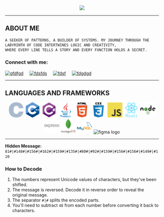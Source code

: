 <br clear="both">
<div align="center">
  <img height="200" src="https://i.gifer.com/y7.gif"  />
</div>

---
## ABOUT ME

```
A SEEKER OF PATTERNS, A BUILDER OF SYSTEMS. MY JOURNEY THROUGH THE LABYRINTH OF CODE INTERTWINES LOGIC AND CREATIVITY,
WHERE EVERY LINE TELLS A STORY AND EVERY FUNCTION HOLDS A SECRET.

```
<h3 align="left">Connect with me:</h3>
<p align="left">
<a href="https://codepen.io/DancingPumpkin65" target="blank"><img align="center" src="https://img.icons8.com/?size=100&id=ZzeDL3KeMGFW&format=png&color=FFFFFF" alt="gfdfgd" height="30" width="30" /></a>
<img width="12" />
<a href="https://github.com/DancingPumpkin65" target="blank"><img align="center" src="https://img.icons8.com/?size=100&id=YSWCDCSF4H3N&format=png&color=FFFFFF" alt="fdsfds" height="30" width="30" /></a>
<img width="12" />
<a href="https://www.codewars.com/users/DancingPumpkin65" target="blank"><img align="center" src="https://img.icons8.com/?size=100&id=HsO2a2iEBCJg&format=png&color=FFFFFF" alt="fdsf" height="35" width="35" /></a>
<img width="12" />
<a href="https://www.kaggle.com/dancingpumpkin65" target="blank"><img align="center" src="https://img.icons8.com/?size=100&id=1gfpj0O16MD1&format=png&color=FFFFFF" alt="fdgdgd" height="25" width="25" /></a>
</p>

---

## LANGUAGES AND FRAMEWORKS

<p align="center" style="text-decoration: none;">
  <a href="https://www.cprogramming.com/" target="_blank" rel="noreferrer" style="text-decoration: none;">
    <img src="https://raw.githubusercontent.com/devicons/devicon/master/icons/c/c-original.svg" style="height:50px;" alt="c logo" />
  </a>
  <a href="https://www.w3schools.com/cpp/" target="_blank" rel="noreferrer" style="text-decoration: none;">
    <img src="https://raw.githubusercontent.com/devicons/devicon/master/icons/cplusplus/cplusplus-original.svg" style="height:50px;" alt="cpp logo" />
  </a>
  <a href="https://www.w3schools.com/cs/" target="_blank" rel="noreferrer" style="text-decoration: none;">
    <img src="https://raw.githubusercontent.com/devicons/devicon/master/icons/csharp/csharp-original.svg" style="height:50px;" alt="csharp logo" />
  </a>
  <a href="https://www.java.com" target="_blank" rel="noreferrer" style="text-decoration: none;">
    <img src="https://raw.githubusercontent.com/devicons/devicon/master/icons/java/java-original.svg" style="height:50px;" alt="java logo" />
  </a>
  <a href="https://www.w3.org/html/" target="_blank" rel="noreferrer" style="text-decoration: none;">
    <img src="https://raw.githubusercontent.com/devicons/devicon/master/icons/html5/html5-original-wordmark.svg" style="height:50px;" alt="html logo" />
  </a>
  <a href="https://www.w3schools.com/css/" target="_blank" rel="noreferrer" style="text-decoration: none;">
    <img src="https://raw.githubusercontent.com/devicons/devicon/master/icons/css3/css3-original-wordmark.svg" style="height:50px;" alt="css logo" />
  </a>
  <a href="https://www.javascript.com/" target="_blank" rel="noreferrer" style="text-decoration: none;">
    <img src="https://raw.githubusercontent.com/devicons/devicon/master/icons/javascript/javascript-original.svg" style="height:50px;" alt="javascript logo" />
  </a>
  <a href="https://reactjs.org/" target="_blank" rel="noreferrer" style="text-decoration: none;">
    <img src="https://raw.githubusercontent.com/devicons/devicon/master/icons/react/react-original-wordmark.svg" style="height:50px;" alt="react logo" />
  </a>
  <a href="https://nodejs.org" target="_blank" rel="noreferrer" style="text-decoration: none;">
    <img src="https://raw.githubusercontent.com/devicons/devicon/master/icons/nodejs/nodejs-original-wordmark.svg" style="height:50px;" alt="nodejs logo" />
  </a>
  <a href="https://expressjs.com" target="_blank" rel="noreferrer" style="text-decoration: none;">
    <img src="https://raw.githubusercontent.com/devicons/devicon/master/icons/express/express-original-wordmark.svg" style="height:50px;" alt="express logo" />
  </a>
  <a href="https://www.mongodb.com/" target="_blank" rel="noreferrer" style="text-decoration: none;">
    <img src="https://raw.githubusercontent.com/devicons/devicon/master/icons/mongodb/mongodb-original-wordmark.svg" style="height:50px;" alt="mongodb logo" />
  </a>
  <a href="https://www.mysql.com/" target="_blank" rel="noreferrer" style="text-decoration: none;">
    <img src="https://raw.githubusercontent.com/devicons/devicon/master/icons/mysql/mysql-original-wordmark.svg" style="height:50px;" alt="mysql logo" />
  </a>
  <a href="https://www.figma.com/" target="_blank" rel="noreferrer" style="text-decoration: none;">
    <img src="https://www.vectorlogo.zone/logos/figma/figma-icon.svg" style="height:50px;" alt="figma logo" />
  </a>
</p>




---
**Hidden Message:**  
`81#|#148#|#156#|#162#|#159#|#135#|#80#|#92#|#159#|#156#|#156#|#149#|#120`

### How to Decode
1. The numbers represent Unicode values of characters, but they've been shifted.
2. The message is reversed. Decode it in reverse order to reveal the original message.
3. The separator `#|#` splits the encoded parts.
4. You'll need to subtract `48` from each number before converting it back to characters.

